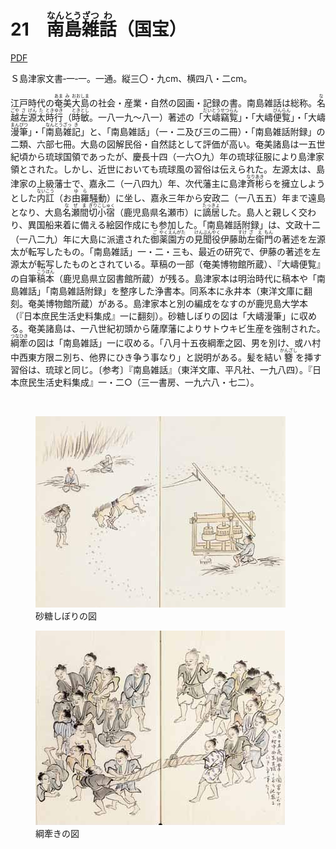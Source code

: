 # 21　<ruby>南<rt>なん</rt></ruby><ruby>島<rt>とう</rt></ruby><ruby>雑<rt>ざつ</rt></ruby><ruby>話<rt>わ</rt></ruby>（国宝）

<a href="../pdf/021.pdf" target="_blank">PDF</a>

Ｓ島津家文書‐一‐一。一通。縦三〇・九cm、横四八・二cm。

江戸時代の<ruby>奄<rt>あま</rt></ruby><ruby>美<rt>み</rt></ruby><ruby>大<rt>おお</rt></ruby><ruby>島<rt>しま</rt></ruby>の社会・産業・自然の図画・記録の書。南島雑話は総称。<ruby>名<rt>な</rt></ruby><ruby>越<rt>ごや</rt></ruby><ruby>左<rt>さ</rt></ruby><ruby>源<rt>げん</rt></ruby><ruby>太<rt>た</rt></ruby><ruby>時<rt>とき</rt></ruby><ruby>行<rt>ゆき</rt></ruby>（<ruby>時<rt>とき</rt></ruby><ruby>敏<rt>とし</rt></ruby>。一八一九〜八一）著述の「<ruby>大<rt>だい</rt></ruby><ruby>嶹<rt>とう</rt></ruby><ruby>竊<rt>せつ</rt></ruby><ruby>覧<rt>らん</rt></ruby>」・「大嶹<ruby>便<rt>びん</rt></ruby><ruby>覧<rt>らん</rt></ruby>」・「大嶹<ruby>漫<rt>まん</rt></ruby><ruby>筆<rt>ぴつ</rt></ruby>」・「<ruby>南<rt>なん</rt></ruby><ruby>島<rt>とう</rt></ruby><ruby>雑<rt>ざっ</rt></ruby><ruby>記<rt>き</rt></ruby>」と、「南島雑話」（一・二及び三の二冊）・「南島雑話附録」の二類、六部七冊。大島の図解民俗・自然誌として評価が高い。奄美諸島は一五世紀頃から琉球国領であったが、慶長十四（一六○九）年の琉球征服により島津家領とされた。しかし、近世においても琉球風の習俗は伝えられた。左源太は、島津家の上級藩士で、嘉永二（一八四九）年、次代藩主に島津<ruby>斉彬<rt>なりあき</rt></ruby>らを擁立しようとした<ruby>内<rt>ない</rt></ruby><ruby>訌<rt>こう</rt></ruby>（お<ruby>由<rt>ゆ</rt></ruby><ruby>羅<rt>ら</rt></ruby>騒動）に坐し、嘉永三年から安政二（一八五五）年まで遠島となり、大島<ruby>名<rt>な</rt></ruby><ruby>瀬<rt>ぜ</rt></ruby><ruby>間<rt>ま</rt></ruby><ruby>切<rt>ぎり</rt></ruby><ruby>小宿<rt>こしゅく</rt></ruby>（鹿児島県名瀬市）に<ruby>謫居<rt>たっきょ</rt></ruby>した。島人と親しく交わり、異国船来着に備える絵図作成にも参加した。「南島雑話附録」は、文政十二（一八二九）年に大島に派遣された<ruby>御<rt>ご</rt></ruby><ruby>薬<rt>やく</rt></ruby><ruby>園<rt>えん</rt></ruby><ruby>方<rt>がた</rt></ruby>の<ruby>見<rt>けん</rt></ruby><ruby>聞<rt>ぶん</rt></ruby><ruby>役<rt>やく</rt></ruby>伊藤<ruby>助<rt>すけ</rt></ruby><ruby>左<rt>ざ</rt></ruby><ruby>衛<rt>え</rt></ruby><ruby>門<rt>もん</rt></ruby>の著述を左源太が転写したもの。「南島雑話」一・二・三も、最近の研究で、伊藤の著述を左源太が転写したものとされている。草稿の一部（奄美博物館所蔵）、『大嶹便覧』の自筆<ruby>稿本<rt>こうほん</rt></ruby>（鹿児島県立図書館所蔵）が残る。島津家本は明治時代に稿本や「南島雑話」「南島雑話附録」を整序した浄書本。同系本に永井本（東洋文庫に翻刻。奄美博物館所蔵）がある。島津家本と別の編成をなすのが鹿児島大学本（『日本庶民生活史料集成』一に翻刻）。砂糖しぼりの図は「大嶹漫筆」に収める。奄美諸島は、一八世紀初頭から薩摩藩によりサトウキビ生産を強制された。<ruby>綱<rt>つな</rt></ruby><ruby>牽<rt>ひき</rt></ruby>の図は「南島雑話」一に収める。「八月十五夜綱牽之図、男を別け、或ハ村中西東方限ニ別ち、他界にひき争う事なり」と説明がある。髪を結い<ruby>簪<rt>かんざし</rt></ruby>を挿す習俗は、琉球と同じ。〔参考〕『南島雑話』（東洋文庫、平凡社、一九八四）。『日本庶民生活史料集成』一・二○（三一書房、一九六八・七二）。

<br/>

<figure>
    <img src="../img/021/001.jpg"
         alt="砂糖しぼりの図">
    <figcaption>砂糖しぼりの図</figcaption>
</figure>

<figure>
    <img src="../img/021/002.jpg"
         alt="綱牽きの図">
    <figcaption>綱牽きの図</figcaption>
</figure>